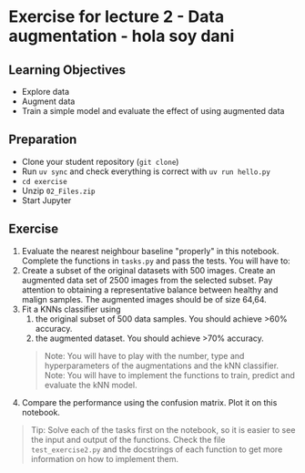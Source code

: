# Exercise for lecture 2 - Data augmentation - hola soy dani

## Learning Objectives
- Explore data
- Augment data
- Train a simple model and evaluate the effect of using augmented data

## Preparation
- Clone your student repository (```git clone```)
- Run `uv sync` and check everything is correct with `uv run hello.py`
- `cd exercise`
- Unzip ```02_Files.zip```
- Start Jupyter

## Exercise
1. Evaluate the nearest neighbour baseline "properly" in this notebook.
Complete the functions in `tasks.py` and pass the tests. You will have to:
2. Create a subset of the original datasets with 500 images. Create an augmented data set of 2500 images from the selected subset. Pay attention to obtaining a representative balance between healthy and malign samples. The augmented images should be of size 64,64.
3. Fit a KNNs classifier using 
    1. the original subset of 500 data samples. You should achieve >60% accuracy.
    2. the augmented dataset. You should achieve >70% accuracy.
    > Note: You will have to play with the number, type and hyperparameters of the augmentations and the kNN classifier.
    > Note: You will have to implement the functions to train, predict and evaluate the kNN model.
4. Compare the performance using the confusion matrix. Plot it on this notebook.

> Tip: Solve each of the tasks first on the notebook, so it is easier to see the input and output of the functions. Check the file `test_exercise2.py` and the docstrings of each function to get more information on how to implement them.
